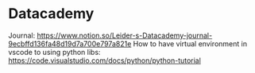 # Datacademy

Journal: https://www.notion.so/Leider-s-Datacademy-journal-9ecbffd136fa48d19d7a700e797a821e
How to have virtual environment in vscode to using python libs: https://code.visualstudio.com/docs/python/python-tutorial